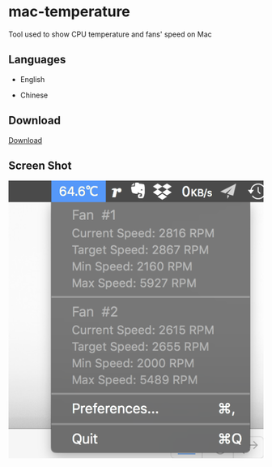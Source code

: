 # mac-temperature

Tool used to show CPU temperature and fans' speed on Mac

## Languages

* English

* Chinese

## Download

[Download](https://github.com/Gondnat/mac-temperature/releases)

## Screen Shot

![](ScreenShot.png)
